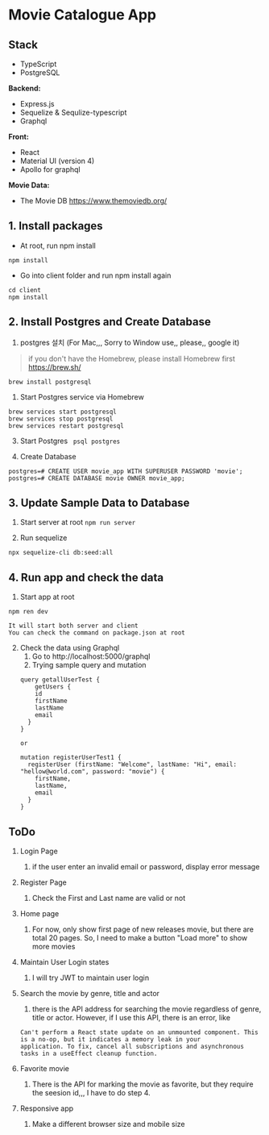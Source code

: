 # Movie Catalogue App

## Stack
- TypeScript
- PostgreSQL

**Backend:**
- Express.js
- Sequelize & Sequlize-typescript
- Graphql

**Front:**
- React
- Material UI (version 4)
- Apollo for graphql

**Movie Data:**
- The Movie DB https://www.themoviedb.org/


## 1. Install packages

- At root, run npm install
```
npm install
```
- Go into client folder and run npm install again
```
cd client
npm install
```

## 2. Install Postgres and Create Database

1. postgres 설치 (For Mac,,, Sorry to Window use,, please,, google it)

> if you don't have the Homebrew, please install Homebrew first https://brew.sh/
```
brew install postgresql
```

1. Start Postgres service via Homebrew
```
brew services start postgresql
brew services stop postgresql
brew services restart postgresql
```

3. Start Postgres
``` psql postgres```

4. Create Database
```
postgres=# CREATE USER movie_app WITH SUPERUSER PASSWORD 'movie';
postgres=# CREATE DATABASE movie OWNER movie_app;
```

## 3. Update Sample Data to Database
1. Start server at root
```npm run server```

2. Run sequelize
```
npx sequelize-cli db:seed:all
```

## 4. Run app and check the data
1. Start app at root
```
npm ren dev

It will start both server and client
You can check the command on package.json at root
```

2. Check the data using Graphql
    1.  Go to http://localhost:5000/graphql
    2.  Trying sample query and mutation
    ```
    query getallUserTest {
	    getUsers {
        id
        firstName
        lastName
        email
      }
    }

    or

    mutation registerUserTest1 {
      registerUser (firstName: "Welcome", lastName: "Hi", email: "hellow@world.com", password: "movie") {
        firstName,
        lastName,
        email
      }
    }
    ```


## ToDo
1. Login Page
    1. if the user enter an invalid email or password, display error message

2. Register Page
    1. Check the First and Last name are valid or not

3. Home page
    1. For now, only show first page of new releases movie, but there are total 20 pages.
       So, I need to make a button "Load more" to show more movies

4. Maintain User Login states
    1. I will try JWT to maintain user login

5. Search the movie by genre, title and actor
    1. there is the API address for searching the movie regardless of genre, title or actor. However, if I use this API, there is an error, like
    ```
    Can't perform a React state update on an unmounted component. This is a no-op, but it indicates a memory leak in your
    application. To fix, cancel all subscriptions and asynchronous tasks in a useEffect cleanup function.
    ```

6. Favorite movie
    1. There is the API for marking the movie as favorite, but they require the seesion id,,, I have to do step 4.

7. Responsive app
   1. Make a different browser size and mobile size